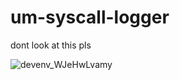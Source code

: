 # um-syscall-logger

dont look at this pls

![devenv_WJeHwLvamy](https://github.com/xChonkster/um-syscall-logger/assets/77835350/6f80b1b2-f8ac-4f25-9830-c73987b01cb0)
